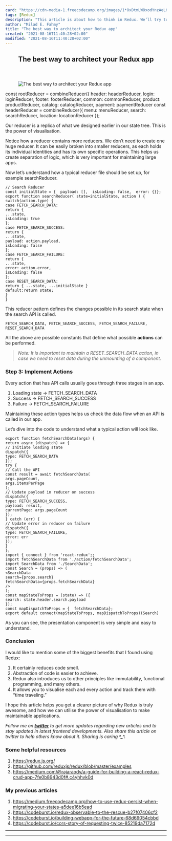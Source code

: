 ```yaml
---
card: "https://cdn-media-1.freecodecamp.org/images/1*OxDtmLW8xodYnzAeLKXMqA.jpeg"
tags: [Redux]
description: "This article is about how to think in Redux. We’ll try to und"
author: "Milad E. Fahmy"
title: "The best way to architect your Redux app"
created: "2021-08-16T11:40:28+02:00"
modified: "2021-08-16T11:40:28+02:00"
---
```

<div class="site-wrapper">
<main id="site-main" class="site-main outer">
<div class="inner">
<article class="post-full post tag-redux tag-react tag-technology tag-programming tag-tech tag-reactjs tag-javascript ">
<header class="post-full-header">
<h1 class="post-full-title">The best way to architect your Redux app</h1>
</header>
<figure class="post-full-image">
<picture>
<source media="(max-width: 700px)" sizes="1px" srcset="data:image/gif;base64,R0lGODlhAQABAIAAAAAAAP///yH5BAEAAAAALAAAAAABAAEAAAIBRAA7 1w">
<source media="(min-width: 701px)" sizes="(max-width: 800px) 400px,
(max-width: 1170px) 700px,
1400px" srcset="https://cdn-media-1.freecodecamp.org/images/1*OxDtmLW8xodYnzAeLKXMqA.jpeg 300w,
https://cdn-media-1.freecodecamp.org/images/1*OxDtmLW8xodYnzAeLKXMqA.jpeg 600w,
https://cdn-media-1.freecodecamp.org/images/1*OxDtmLW8xodYnzAeLKXMqA.jpeg 1000w,
https://cdn-media-1.freecodecamp.org/images/1*OxDtmLW8xodYnzAeLKXMqA.jpeg 2000w">
<img onerror="this.style.display='none'" src="https://cdn-media-1.freecodecamp.org/images/1*OxDtmLW8xodYnzAeLKXMqA.jpeg" alt="The best way to architect your Redux app">
</picture>
</figure>
<section class="post-full-content">
<div class="post-content">
const rootReducer = combineReducer({
header: headerReducer,
login: loginReducer,
footer: footerReducer,
common: commonReducer,
product: productReducer,
catalog: catalogReducer,
payment: paymentReducer
const headerReducer = combineReducer({
menu: menuReducer,
search: searchReducer,
location: locationReducer
});</code></pre><p>Our reducer is a replica of what we designed earlier in our state tree. This is the power of visualisation.</p><p>Notice how a reducer contains more reducers. We don’t need to create one huge reducer. It can be easily broken into smaller reducers, as each holds its individual identities and has its own specific operations. This helps us create separation of logic, which is very important for maintaining large apps.</p><p>Now let’s understand how a typical reducer file should be set up, for example searchReducer.</p><pre><code class="language-javascript">// Search Reducer
const initialState = {  payload: [],  isLoading: false,  error: {}};
export function searchReducer( state=initialState, action ) {
switch(action.type) {
case FETCH_SEARCH_DATA:
return {
...state,
isLoading: true
};
case FETCH_SEARCH_SUCCESS:
return {
...state,
payload: action.payload,
isLoading: false
};
case FETCH_SEARCH_FAILURE:
return {
...state,
error: action.error,
isLoading: false
};
case RESET_SEARCH_DATA:
return { ...state, ...initialState }
default:return state;
}
}</code></pre><p>This reducer pattern defines the changes possible in its search state when the search API is called.</p><pre><code class="language-javascript">FETCH_SEARCH_DATA, FETCH_SEARCH_SUCCESS, FETCH_SEARCH_FAILURE, RESET_SEARCH_DATA</code></pre><p>All the above are possible constants that define what possible <strong>actions</strong> can be performed.</p><blockquote><em>Note: It is important to maintain a RESET_SEARCH_DATA action, in case we need to reset data during the unmounting of a component.</em></blockquote><h3 id="step-3-implement-actions">Step 3: Implement Actions</h3><p>Every action that has API calls usually goes through three stages in an app.</p><ol><li>Loading state -&gt; FETCH_SEARCH_DATA</li><li>Success -&gt; FETCH_SEARCH_SUCCESS</li><li>Failure -&gt; FETCH_SEARCH_FAILURE</li></ol><p>Maintaining these action types helps us check the data flow when an API is called in our app.</p><p>Let’s dive into the code to understand what a typical action will look like.</p><pre><code class="language-javascript">export function fetchSearchData(args) {
return async (dispatch) =&gt; {
// Initiate loading state
dispatch({
type: FETCH_SEARCH_DATA
});
try {
// Call the API
const result = await fetchSearchData(
args.pageCount,
args.itemsPerPage
);
// Update payload in reducer on success
dispatch({
type: FETCH_SEARCH_SUCCESS,
payload: result,
currentPage: args.pageCount
});
} catch (err) {
// Update error in reducer on failure
dispatch({
type: FETCH_SEARCH_FAILURE,
error: err
});
}
};
import { connect } from 'react-redux';;
import fetchSearchData from './action/fetchSearchData';
import SearchData from './SearchData';
const Search = (props) =&gt; (
&lt;SearchData
search={props.search}
fetchSearchData={props.fetchSearchData}
/&gt;
);
const mapStateToProps = (state) =&gt; ({
search: state.header.search.payload
});
const mapDispatchToProps = {  fetchSearchData};
export default connect(mapStateToProps, mapDispatchToProps)(Search)</code></pre><p>As you can see, the presentation component is very simple and easy to understand.</p><h3 id="conclusion">Conclusion</h3><p>I would like to mention some of the biggest benefits that I found using Redux:</p><ol><li>It certainly reduces code smell.</li><li>Abstraction of code is easier to achieve.</li><li>Redux also introduces us to other principles like immutability, functional programming, and many others.</li><li>It allows you to visualise each and every action and track them with “time traveling.”</li></ol><p>I hope this article helps you get a clearer picture of why Redux is truly awesome, and how we can utilise the power of visualisation to make maintainable applications.</p><p><em>Follow me on<strong> <a href="https://twitter.com/daslusan" rel="noopener">twitter</a></strong> to get more updates regarding new articles and to stay updated in latest frontend developments. Also share this article on twitter to help others know about it. Sharing is caring<strong> ^_^.</strong></em></p><h3 id="some-helpful-resources">Some helpful resources</h3><ol><li><a href="https://redux.js.org/" rel="noopener">https://redux.js.org/</a></li><li><a href="https://github.com/reduxjs/redux/blob/master/examples" rel="noopener">https://github.com/reduxjs/redux/blob/master/examples</a></li><li><a href="https://medium.com/@rajaraodv/a-guide-for-building-a-react-redux-crud-app-7fe0b8943d0f#.c4yhhvk0d" rel="noopener">https://medium.com/@rajaraodv/a-guide-for-building-a-react-redux-crud-app-7fe0b8943d0f#.c4yhhvk0d</a></li></ol><h3 id="my-previous-articles">My previous articles</h3><ol><li><a href="https://medium.freecodecamp.org/how-to-use-redux-persist-when-migrating-your-states-a5dee16b5ead" rel="noopener">https://medium.freecodecamp.org/how-to-use-redux-persist-when-migrating-your-states-a5dee16b5ead</a></li><li><a href="https://codeburst.io/redux-observable-to-the-rescue-b27f07406cf2" rel="noopener">https://codeburst.io/redux-observable-to-the-rescue-b27f07406cf2</a></li><li><a href="https://codeburst.io/building-webapp-for-the-future-68d69054cbbd" rel="noopener">https://codeburst.io/building-webapp-for-the-future-68d69054cbbd</a></li><li><a href="https://codeburst.io/cors-story-of-requesting-twice-85219da7172d" rel="noopener">https://codeburst.io/cors-story-of-requesting-twice-85219da7172d</a></li></ol>
</div>
<hr>
<hr>
</section>
</article>
</div>
</main>
</div>
<!-- Google Tag Manager (noscript) -->
<!-- End Google Tag Manager (noscript) -->
